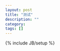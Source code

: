 ```yaml
---
layout: post
title: "测试"
description: ""
category:
tags: []
---
```

{% include JB/setup %}
<!DOCTYPE HTML>
<html>
  <head>
    <title>使用Github搭建自己的博客</title>
  </head>
  <body>

